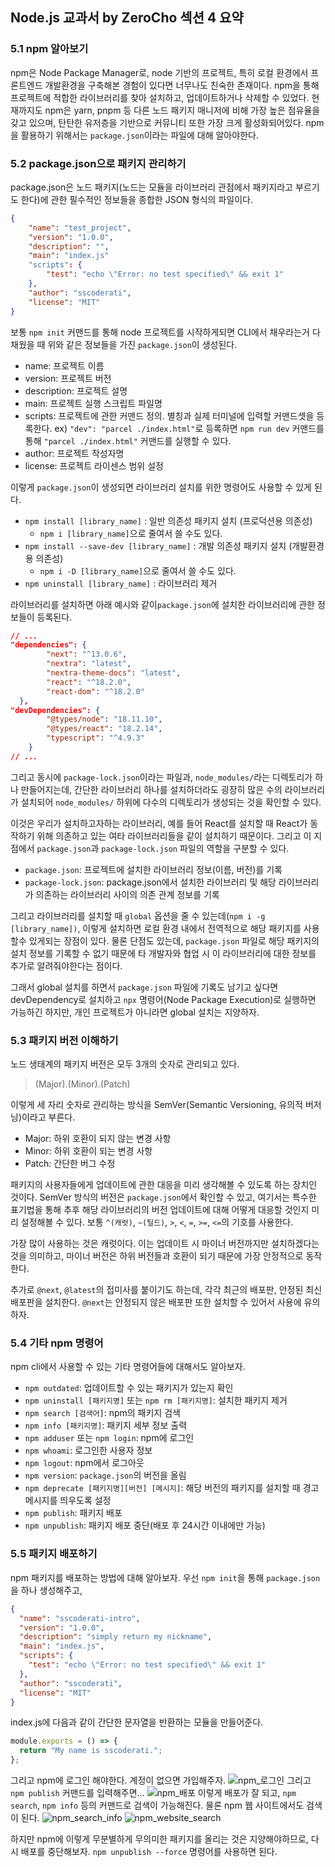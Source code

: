 ## Node.js 교과서 by ZeroCho 섹션 4 요약

### 5.1 npm 알아보기

npm은 Node Package Manager로, node 기반의 프로젝트, 특히 로컬 환경에서 프론트엔드 개발환경을 구축해본 경험이 있다면 너무나도 친숙한 존재이다. npm을 통해 프로젝트에 적합한 라이브러리를 찾아 설치하고, 업데이트하거나 삭제할 수 있었다.
현재까지도 npm은 yarn, pnpm 등 다른 노드 패키지 매니저에 비해 가장 높은 점유율을 갖고 있으며, 탄탄한 유저층을 기반으로 커뮤니티 또한 가장 크게 활성화되어있다.
npm을 활용하기 위해서는 `package.json`이라는 파일에 대해 알아야한다.

### 5.2 package.json으로 패키지 관리하기

package.json은 노드 패키지(노드는 모듈을 라이브러리 관점에서 패키지라고 부르기도 한다)에 관한 필수적인 정보들을 종합한 JSON 형식의 파일이다.

```json
{
	"name": "test_project",
	"version": "1.0.0",
	"description": "",
	"main": "index.js"
	"scripts": {
		"test": "echo \"Error: no test specified\" && exit 1"
	},
	"author": "sscoderati",
	"license": "MIT"
}
```

보통 `npm init` 커맨드를 통해 node 프로젝트를 시작하게되면 CLI에서 채우라는거 다 채웠을 때 위와 같은 정보들을 가진 `package.json`이 생성된다.

- name: 프로젝트 이름
- version: 프로젝트 버전
- description: 프로젝트 설명
- main: 프로젝트 실행 스크립트 파일명
- scripts: 프로젝트에 관한 커맨드 정의. 별칭과 실제 터미널에 입력할 커맨드셋을 등록한다. ex) `"dev": "parcel ./index.html"`로 등록하면 `npm run dev` 커맨드를 통해 `"parcel ./index.html"` 커맨드를 실행할 수 있다.
- author: 프로젝트 작성자명
- license: 프로젝트 라이센스 범위 설정

이렇게 `package.json`이 생성되면 라이브러리 설치를 위한 명령어도 사용할 수 있게 된다.

- `npm install [library_name]` : 일반 의존성 패키지 설치 (프로덕션용 의존성)
  - `npm i [library_name]`으로 줄여서 쓸 수도 있다.
- `npm install --save-dev [library_name]` : 개발 의존성 패키지 설치 (개발환경용 의존성)
  - `npm i -D [library_name]`으로 줄여서 쓸 수도 있다.
- `npm uninstall [library_name]` : 라이브러리 제거

라이브러리를 설치하면 아래 예시와 같이`package.json`에 설치한 라이브러리에 관한 정보들이 등록된다.

```json
// ...
"dependencies": {
		"next": "^13.0.6",
		"nextra": "latest",
		"nextra-theme-docs": "latest",
		"react": "^18.2.0",
		"react-dom": "^18.2.0"
  },
"devDependencies": {
		"@types/node": "18.11.10",
		"@types/react": "18.2.14",
		"typescript": "^4.9.3"
	}
// ...
```

그리고 동시에 `package-lock.json`이라는 파일과, `node_modules/`라는 디렉토리가 하나 만들어지는데, 간단한 라이브러리 하나를 설치하더라도 굉장히 많은 수의 라이브러리가 설치되어 `node_modules/` 하위에 다수의 디렉토리가 생성되는 것을 확인할 수 있다.

이것은 우리가 설치하고자하는 라이브러리, 예를 들어 React를 설치할 때 React가 동작하기 위해 의존하고 있는 여타 라이브러리들을 같이 설치하기 때문이다.
그리고 이 지점에서 `package.json`과 `package-lock.json` 파일의 역할을 구분할 수 있다.

- `package.json`: 프로젝트에 설치한 라이브러리 정보(이름, 버전)를 기록
- `package-lock.json`: package.json에서 설치한 라이브러리 및 해당 라이브러리가 의존하는 라이브러리 사이의 의존 관계 정보를 기록

그리고 라이브러리를 설치할 때 `global` 옵션을 줄 수 있는데(`npm i -g [library_name])`, 이렇게 설치하면 로컬 환경 내에서 전역적으로 해당 패키지를 사용할수 있게되는 장점이 있다. 물론 단점도 있는데, `package.json` 파일로 해당 패키지의 설치 정보를 기록할 수 없기 때문에 타 개발자와 협업 시 이 라이브러리에 대한 정보를 추가로 알려줘야한다는 점이다.

그래서 global 설치를 하면서 `package.json` 파일에 기록도 남기고 싶다면 devDependency로 설치하고 `npx` 명령어(Node Package Execution)로 실행하면 가능하긴 하지만, 개인 프로젝트가 아니라면 global 설치는 지양하자.

### 5.3 패키지 버전 이해하기

노드 생태계의 패키지 버전은 모두 3개의 숫자로 관리되고 있다.

> (Major).(Minor).(Patch)

이렇게 세 자리 숫자로 관리하는 방식을 SemVer(Semantic Versioning, 유의적 버저닝)이라고 부른다.

- Major: 하위 호환이 되지 않는 변경 사항
- Minor: 하위 호환이 되는 변경 사항
- Patch: 간단한 버그 수정

패키지의 사용자들에게 업데이트에 관한 대응을 미리 생각해볼 수 있도록 하는 장치인 것이다. SemVer 방식의 버전은 `package.json`에서 확인할 수 있고, 여기서는 특수한 표기법을 통해 추후 해당 라이브러리의 버전 업데이트에 대해 어떻게 대응할 것인지 미리 설정해볼 수 있다. 보통 `^(캐럿)`, `~(틸드)`, `>`, `<`, `=`, `>=`, `<=`의 기호를 사용한다.

가장 많이 사용하는 것은 캐럿이다. 이는 업데이트 시 마이너 버전까지만 설치하겠다는 것을 의미하고, 마이너 버전은 하위 버전들과 호환이 되기 때문에 가장 안정적으로 동작한다.

추가로 `@next`, `@latest`의 접미사를 붙이기도 하는데, 각각 최근의 배포판, 안정된 최신 배포판을 설치한다. `@next`는 안정되지 않은 배포판 또한 설치할 수 있어서 사용에 유의하자.

### 5.4 기타 npm 명령어

npm cli에서 사용할 수 있는 기타 명령어들에 대해서도 알아보자.

- `npm outdated`: 업데이트할 수 있는 패키지가 있는지 확인
- `npm uninstall [패키지명]` 또는 `npm rm [패키지명]`: 설치한 패키지 제거
- `npm search [검색어]`: npm의 패키지 검색
- `npm info [패키지명]`: 패키지 세부 정보 출력
- `npm adduser` 또는 `npm login`: npm에 로그인
- `npm whoami`: 로그인한 사용자 정보
- `npm logout`: npm에서 로그아웃
- `npm version`: `package.json`의 버전을 올림
- `npm deprecate [패키지명][버전] [메시지]`: 해당 버전의 패키지를 설치할 때 경고 메시지를 띄우도록 설정
- `npm publish`: 패키지 배포
- `npm unpublish`: 패키지 배포 중단(배포 후 24시간 이내에만 가능)

### 5.5 패키지 배포하기

npm 패키지를 배포하는 방법에 대해 알아보자.
우선 `npm init`을 통해 `package.json`을 하나 생성해주고,

```json
{
  "name": "sscoderati-intro",
  "version": "1.0.0",
  "description": "simply return my nickname",
  "main": "index.js",
  "scripts": {
    "test": "echo \"Error: no test specified\" && exit 1"
  },
  "author": "sscoderati",
  "license": "MIT"
}
```

index.js에 다음과 같이 간단한 문자열을 반환하는 모듈을 만들어준다.

```js
module.exports = () => {
  return "My name is sscoderati.";
};
```

그리고 npm에 로그인 해야한다. 계정이 없으면 가입해주자.
![npm_로그인](https://github.com/sscoderati/cheshier-docs/assets/69716992/bff8ced6-6c34-4c5b-8b91-e47bfcc103c2)
그리고 `npm publish` 커맨드를 입력해주면...
![npm_배포](https://github.com/sscoderati/cheshier-docs/assets/69716992/e9eea4b4-f1f0-4511-a0c4-daad21e1b55b)
이렇게 배포가 잘 되고, `npm search`, `npm info` 등의 커맨드로 검색이 가능해진다.
물론 npm 웹 사이트에서도 검색이 된다.
![npm_search_info](https://github.com/sscoderati/cheshier-docs/assets/69716992/b961a250-c11c-4b88-8bd4-6cc8bfb58a19)
![npm_website_search](https://github.com/sscoderati/cheshier-docs/assets/69716992/51bfbb85-9c15-415f-a6b6-15c59f85802c)

하지만 npm에 이렇게 무분별하게 무의미한 패키지를 올리는 것은 지양해야하므로, 다시 배포를 중단해보자. `npm unpublish --force` 명령어를 사용하면 된다.
